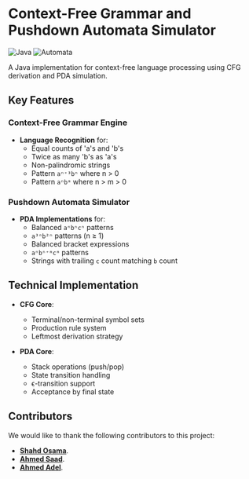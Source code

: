 # Context-Free Grammar and Pushdown Automata Simulator

![Java](https://img.shields.io/badge/Java-17-blue)
![Automata](https://img.shields.io/badge/Formal_Languages-CFG/PDA-green)

A Java implementation for context-free language processing using CFG derivation and PDA simulation.

## Key Features

### Context-Free Grammar Engine
- **Language Recognition** for:
  - Equal counts of 'a's and 'b's
  - Twice as many 'b's as 'a's
  - Non-palindromic strings
  - Pattern `aⁿ⁺³bⁿ` where n > 0
  - Pattern `aⁿbᵐ` where n > m > 0

### Pushdown Automata Simulator
- **PDA Implementations** for:
  - Balanced `aⁿbⁿcⁿ` patterns
  - `a³ⁿb²ⁿ` patterns (n ≥ 1)
  - Balanced bracket expressions
  - `aⁿbⁿ⁺ᵐcᵐ` patterns
  - Strings with trailing `c` count matching `b` count

## Technical Implementation

- **CFG Core**:
  - Terminal/non-terminal symbol sets
  - Production rule system
  - Leftmost derivation strategy

- **PDA Core**:
  - Stack operations (push/pop)
  - State transition handling
  - ϵ-transition support
  - Acceptance by final state




## Contributors

We would like to thank the following contributors to this project:

- [**Shahd Osama**](https://github.com/shahdosama10).
- [**Ahmed Saad**](https://github.com/ahmedsaad123456).
- [**Ahmed Adel**](https://github.com/Dola112).
